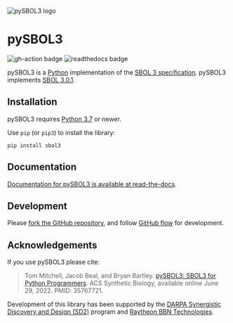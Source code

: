![pySBOL3 logo](logos/pySBOL3-logo-small.jpeg)
# pySBOL3
![gh-action badge](https://github.com/SynBioDex/pySBOL3/workflows/Python%20package/badge.svg)
![readthedocs badge](https://readthedocs.org/projects/pysbol3/badge/)

pySBOL3 is a
[Python](https://www.python.org/) implementation of the [SBOL 3
specification](https://sbolstandard.org/datamodel-specification/).
pySBOL3 implements [SBOL
3.0.1](https://sbolstandard.org/docs/SBOL3.0.1.pdf).

## Installation

pySBOL3 requires [Python 3.7](https://www.python.org) or newer.

Use `pip` (or `pip3`) to install the library:

```
pip install sbol3
```

## Documentation

[Documentation for pySBOL3 is available at read-the-docs](https://pysbol3.readthedocs.io).

## Development

Please
[fork the GitHub repository](https://guides.github.com/activities/forking/),
and follow
[GitHub flow](https://guides.github.com/introduction/flow/)
for development.

## Acknowledgements

If you use pySBOL3 please cite:
> Tom Mitchell, Jacob Beal, and Bryan Bartley.
> [pySBOL3: SBOL3 for Python Programmers](https://doi.org/10.1021/acssynbio.2c00249).
> ACS Synthetic Biology, available online June 29, 2022. PMID: 35767721.

Development of this library has been supported by the 
[DARPA Synergistic Discovery and Design (SD2)](https://www.darpa.mil/program/synergistic-discovery-and-design)
program and [Raytheon BBN Technologies](http://bbn.com/).
